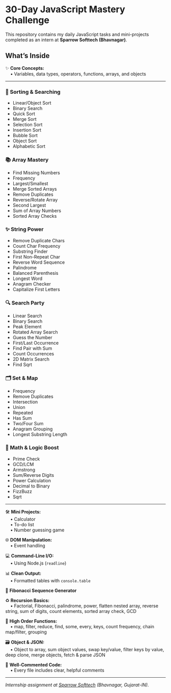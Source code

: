 # 30-Day JavaScript Mastery Challenge

This repository contains my daily JavaScript tasks and mini-projects completed as an intern at **Sparrow Softtech (Bhavnagar)**.

## What’s Inside

✨ **Core Concepts:**  
&nbsp;&nbsp;&nbsp;&nbsp;• Variables, data types, operators, functions, arrays, and objects

---

### 🧮 Sorting & Searching
- Linear/Object Sort
- Binary Search
- Quick Sort
- Merge Sort
- Selection Sort
- Insertion Sort
- Bubble Sort
- Object Sort
- Alphabetic Sort

### 📚 Array Mastery
- Find Missing Numbers
- Frequency
- Largest/Smallest
- Merge Sorted Arrays
- Remove Duplicates
- Reverse/Rotate Array
- Second Largest
- Sum of Array Numbers
- Sorted Array Checks

### ✨ String Power
- Remove Duplicate Chars
- Count Char Frequency
- Substring Finder
- First Non-Repeat Char
- Reverse Word Sequence
- Palindrome
- Balanced Parenthesis
- Longest Word
- Anagram Checker
- Capitalize First Letters

### 🔍 Search Party
- Linear Search
- Binary Search
- Peak Element
- Rotated Array Search
- Guess the Number
- First/Last Occurrence
- Find Pair with Sum
- Count Occurrences
- 2D Matrix Search
- Find Sqrt

### 🗂️ Set & Map
- Frequency
- Remove Duplicates
- Intersection
- Union
- Repeated
- Has Sum
- Two/Four Sum
- Anagram Grouping
- Longest Substring Length

### 🧠 Math & Logic Boost
- Prime Check
- GCD/LCM
- Armstrong
- Sum/Reverse Digits
- Power Calculation
- Decimal to Binary
- FizzBuzz
- Sqrt

---

🛠️ **Mini Projects:**  
&nbsp;&nbsp;&nbsp;&nbsp;• Calculator  
&nbsp;&nbsp;&nbsp;&nbsp;• To-do list  
&nbsp;&nbsp;&nbsp;&nbsp;• Number guessing game

🌐 **DOM Manipulation:**  
&nbsp;&nbsp;&nbsp;&nbsp;• Event handling

💻 **Command-Line I/O:**  
&nbsp;&nbsp;&nbsp;&nbsp;• Using Node.js (`readline`)

📊 **Clean Output:**  
&nbsp;&nbsp;&nbsp;&nbsp;• Formatted tables with `console.table`

🔢 **Fibonacci Sequence Generator**

♻️ **Recursion Basics:**  
&nbsp;&nbsp;&nbsp;&nbsp;• Factorial, Fibonacci, palindrome, power, flatten nested array, reverse string, sum of digits, count elements, sorted array check, GCD

🧩 **High Order Functions:**  
&nbsp;&nbsp;&nbsp;&nbsp;• map, filter, reduce, find, some, every, keys, count frequency, chain map/filter, grouping

🗃️ **Object & JSON:**  
&nbsp;&nbsp;&nbsp;&nbsp;• Object to array, sum object values, swap key/value, filter keys by value, deep clone, merge objects, fetch & parse JSON

💬 **Well-Commented Code:**  
&nbsp;&nbsp;&nbsp;&nbsp;• Every file includes clear, helpful comments

***

*Internship assignment at [Sparrow Softtech](https://sparrowsofttech.com/) (Bhavnagar, Gujarat-IN).*
